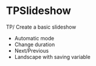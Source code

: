 # TPSlideshow

TP/ Create a basic slideshow

- Automatic mode
- Change duration
- Next/Previous
- Landscape with saving variable
